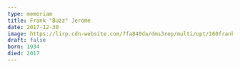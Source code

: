 ```yaml
---
type: memoriam
title: Frank "Buzz" Jerome
date: 2017-12-30
image: https://lirp.cdn-website.com/7fa840da/dms3rep/multi/opt/160frank-jerome-1920w.jpg
draft: false
born: 1934
died: 2017
---
```

